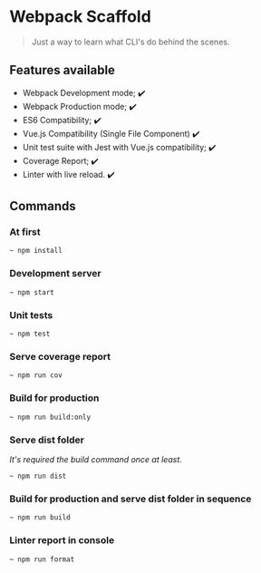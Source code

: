 # Webpack Scaffold

> Just a way to learn what CLI's do behind the scenes.

## Features available

* Webpack Development mode; :heavy_check_mark: 
* Webpack Production mode; :heavy_check_mark:
* ES6 Compatibility; :heavy_check_mark:
* Vue.js Compatibility (Single File Component) :heavy_check_mark:
* Unit test suite with Jest with Vue.js compatibility; :heavy_check_mark:
* Coverage Report; :heavy_check_mark:
* Linter with live reload. :heavy_check_mark:

## Commands

### At first
```
~ npm install
```

### Development server
```
~ npm start
```
### Unit tests
```
~ npm test
```
### Serve coverage report
```
~ npm run cov
```
### Build for production
```
~ npm run build:only
```
### Serve dist folder

*It's required the build command once at least.*
```
~ npm run dist
```
### Build for production and serve dist folder in sequence
```
~ npm run build
```
### Linter report in console
```
~ npm run format
```
